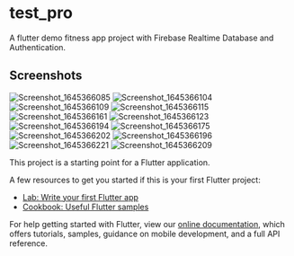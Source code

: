 # test_pro

A flutter demo fitness app project with Firebase Realtime Database and Authentication. 

## Screenshots

![Screenshot_1645366085](https://user-images.githubusercontent.com/91256437/154848829-34e62490-080e-4905-9961-00727741a20d.png)
![Screenshot_1645366104](https://user-images.githubusercontent.com/91256437/154848835-587ab09f-13f7-41c0-b2ad-579b7c10cffa.png)
![Screenshot_1645366109](https://user-images.githubusercontent.com/91256437/154848838-63bdb637-5059-4b80-8003-f1e5a3bb2ab3.png)
![Screenshot_1645366115](https://user-images.githubusercontent.com/91256437/154848844-070cc469-ccb5-4a08-974a-ae548ac3219a.png)
![Screenshot_1645366161](https://user-images.githubusercontent.com/91256437/154848849-a3d500b2-1f9d-45de-a2a2-b20f8d633610.png)
![Screenshot_1645366123](https://user-images.githubusercontent.com/91256437/154848854-0020b050-d608-4220-8181-4153749e6ad1.png)
![Screenshot_1645366194](https://user-images.githubusercontent.com/91256437/154848859-463ee726-f3e3-41c3-9474-4157e680dc6e.png)
![Screenshot_1645366175](https://user-images.githubusercontent.com/91256437/154848861-ece39c81-8aa4-448e-8ab0-2495f42144a1.png)
![Screenshot_1645366202](https://user-images.githubusercontent.com/91256437/154848862-c6c9dbca-fe36-46ba-8958-2a78867b6178.png)
![Screenshot_1645366196](https://user-images.githubusercontent.com/91256437/154848864-24322820-a589-43e9-97b2-acd62c96ce5c.png)
![Screenshot_1645366221](https://user-images.githubusercontent.com/91256437/154848871-5bbb82bf-6e2c-418d-8d29-fa86ca512f4d.png)
![Screenshot_1645366209](https://user-images.githubusercontent.com/91256437/154848878-6893b2ec-84ae-443e-b86b-1b983dcdc6bf.png)




This project is a starting point for a Flutter application.

A few resources to get you started if this is your first Flutter project:

- [Lab: Write your first Flutter app](https://flutter.dev/docs/get-started/codelab)
- [Cookbook: Useful Flutter samples](https://flutter.dev/docs/cookbook)

For help getting started with Flutter, view our
[online documentation](https://flutter.dev/docs), which offers tutorials,
samples, guidance on mobile development, and a full API reference.
